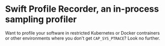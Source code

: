 # Swift Profile Recorder, an in-process sampling profiler

Want to profile your software in restricted Kubernetes or Docker contrainers or other environments where you don't get `CAP_SYS_PTRACE`? Look no further.
